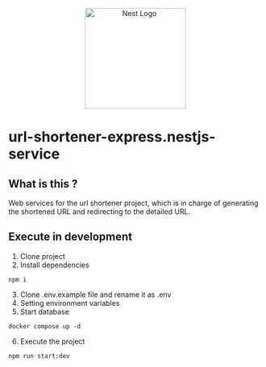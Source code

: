 <p align="center">
  <a href="http://nestjs.com/" target="blank"><img src="https://nestjs.com/img/logo-small.svg" width="200" alt="Nest Logo" /></a>
</p>

# url-shortener-express.nestjs-service

## What is this ?

Web services for the url shortener project, which is in charge of generating the shortened URL and redirecting to the detailed URL.

## Execute in development

1. Clone project
2. Install dependencies

```
npm i
```

3. Clone .env.example file and rename it as .env
4. Setting environment variables
5. Start database

```
docker compose up -d
```

6. Execute the project

```
npm run start:dev
```

